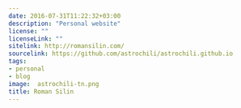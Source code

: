 ```yaml
---
date: 2016-07-31T11:22:32+03:00
description: "Personal website"
license: ""
licenseLink: ""
sitelink: http://romansilin.com/
sourcelink: https://github.com/astrochili/astrochili.github.io
tags:
- personal
- blog
image:  astrochili-tn.png
title: Roman Silin
---
```


